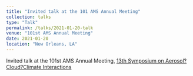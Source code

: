 ```yaml
---
title: "Invited talk at the 101 AMS Annual Meeting"
collection: talks
type: "Talk"
permalink: /talks/2021-01-20-talk
venue: "101st AMS Annual Meeting"
date: 2021-01-20
location: "New Orleans, LA"
---
```


Invited talk at the 101st AMS Annual Meeting, [13th Symposium on Aerosol?Cloud?Climate Interactions](https://annual.ametsoc.org/index.cfm/2021/program-events/conferences-and-symposia/13th-symposium-on-aerosol-cloud-climate-interactions/)